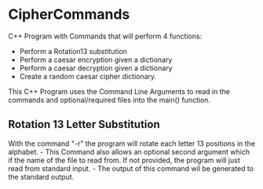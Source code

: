 # __CipherCommands__
C++ Program with Commands that will perform 4 functions: 
- Perform a Rotation13 substitution
- Perform a caesar encryption given a dictionary
- Perform a caesar decryption given a dictionary
- Create a random caesar cipher dictionary.

This C++ Program uses the Command Line Arguments to read in the commands and optional/required files into the main() function.

## Rotation 13 Letter Substitution
With the command "-r" the program will rotate each letter 13 positions in the alphabet.
    - This Command also allows an optional second argument which if the name of the file to read from. If not provided, the program will just read from standard input.
    - The output of this command wil be generated to the standard output.